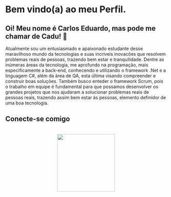 <div>
    <h1>Bem vindo(a) ao meu Perfil.</h2>
    <h2>Oi! Meu nome é Carlos Eduardo, mas pode me chamar de Cadu! 👋 </h1>
    <p> Atualmente sou um entusiasmado e apaixonado estudante desse maravilhoso mundo da tecnologias e suas incríveis inovacões que resolvem problemas reais de pessoas, trazendo bem estar e tranquilidade. Dentre as inúmeras áreas da tecnologia, me aprofundo na programação, mais especificamente a back-end, conhecendo e utilizando o framework .Net e a linguagem C#, além da área de QA, esta última visando compreender e construir boas soluções. Também busco enteder o framework Scrum, pois o trabalho em equipe é fundamental para que possamos desenvolver os grandes projetos que nos ajudaram a solucionar problemas reais de pessoas reais, trazendo assim bem estar às pessoas, elemento definidor de uma boa tecnologia.  
    </p>
</div>
<div>
    <h2>Conecte-se comigo</h2>
   <a href="https://www.linkedin.com/in/carlos-eduardo-s-oliveira-0528a01a0/" target="_blank"></a> 
   
</div>
<br>
<div align="center">
  <a href="https://github.com/CaduuuS2">
  <img height="180em" src="https://github-readme-stats.vercel.app/api?username=CaduuuS2&show_icons=true&theme=tokyonight&include_all_commits=true&count_private=true"/>
</div>
<br>
<br>
